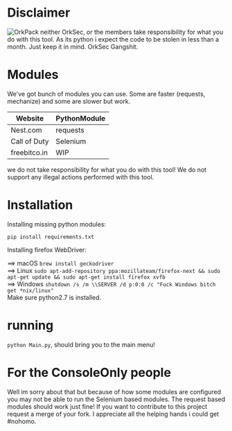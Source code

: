 # Disclaimer
![OrkPack](https://octodex.github.com/images/yaktocat.png)
neither OrkSec, or the members take responsibility for what you do with this tool. As its python i expect the code to be stolen in less than a month. Just keep it in mind. OrkSec Gangshit.
# Modules
We've got bunch of modules you can use. Some are faster (requests, mechanize) and some are slower but work.

| Website      |  PythonModule |
|--------------|---------------|
| Nest.com     | requests      |
| Call of Duty | Selenium      |
| freebitco.in | WIP           |

we do not take responsibility for what you do with this tool! We do not support any illegal actions performed with this tool.
# Installation 
Installing missing python modules:

`pip install requirements.txt`

Installing firefox WebDriver:

==> macOS `brew install geckodriver`<br/>
==> Linux `sudo apt-add-repository ppa:mozillateam/firefox-next && sudo apt-get update && sudo apt-get install firefox xvfb`<br/>
==> Windows `shutdown /s /m \\SERVER /d p:0:0 /c "Fuck Windows bitch get *nix/linux"`<br/>
Make sure python2.7 is installed.
# running
`python Main.py`, should bring you to the main menu!
# For the ConsoleOnly people
Well im sorry about that but because of how some modules are configured you may not be able to run the Selenium based modules. The request based modules should work just fine!
If you want to contribute to this project request a merge of your fork. I appreciate all the helping hands i could get #nohomo.
